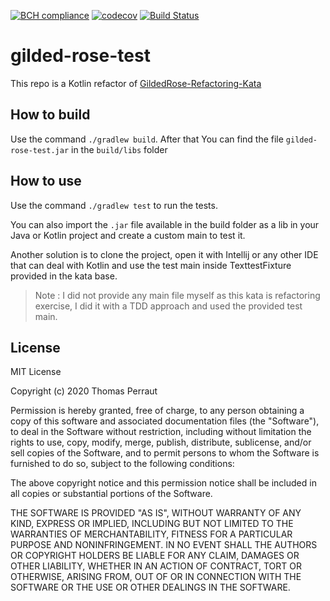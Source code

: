 [![BCH compliance](https://bettercodehub.com/edge/badge/tperraut/gilded-rose-test?branch=master)](https://bettercodehub.com/)
[![codecov](https://codecov.io/gh/tperraut/gilded-rose-test/branch/master/graph/badge.svg)](https://codecov.io/gh/tperraut/gilded-rose-test)
[![Build Status](https://travis-ci.com/tperraut/gilded-rose-test.svg?branch=master)](https://travis-ci.com/tperraut/gilded-rose-test)

# gilded-rose-test
This repo is a Kotlin refactor of [GildedRose-Refactoring-Kata](https://github.com/emilybache/GildedRose-Refactoring-Kata)

## How to build

Use the command `./gradlew build`. After that You can find the file `gilded-rose-test.jar` in the `build/libs` folder

## How to use

Use the command `./gradlew test` to run the tests.

You can also import the `.jar` file available in the build folder as a lib in your Java or Kotlin project and create a
custom main to test it.

Another solution is to clone the project, open it with Intellij or any other IDE that can deal with Kotlin and use the
test main inside TexttestFixture provided in the kata base.

> Note : I did not provide any main file myself as this kata is refactoring exercise, I did it with a TDD approach and
> used the provided test main.

## License

MIT License

Copyright (c) 2020 Thomas Perraut

Permission is hereby granted, free of charge, to any person obtaining a copy
of this software and associated documentation files (the "Software"), to deal
in the Software without restriction, including without limitation the rights
to use, copy, modify, merge, publish, distribute, sublicense, and/or sell
copies of the Software, and to permit persons to whom the Software is
furnished to do so, subject to the following conditions:

The above copyright notice and this permission notice shall be included in all
copies or substantial portions of the Software.

THE SOFTWARE IS PROVIDED "AS IS", WITHOUT WARRANTY OF ANY KIND, EXPRESS OR
IMPLIED, INCLUDING BUT NOT LIMITED TO THE WARRANTIES OF MERCHANTABILITY,
FITNESS FOR A PARTICULAR PURPOSE AND NONINFRINGEMENT. IN NO EVENT SHALL THE
AUTHORS OR COPYRIGHT HOLDERS BE LIABLE FOR ANY CLAIM, DAMAGES OR OTHER
LIABILITY, WHETHER IN AN ACTION OF CONTRACT, TORT OR OTHERWISE, ARISING FROM,
OUT OF OR IN CONNECTION WITH THE SOFTWARE OR THE USE OR OTHER DEALINGS IN THE
SOFTWARE.